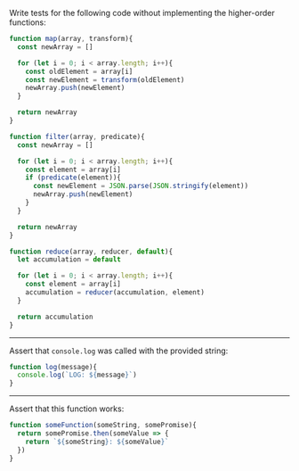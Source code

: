 Write tests for the following code without implementing the higher-order functions:

```js
function map(array, transform){
  const newArray = []

  for (let i = 0; i < array.length; i++){
    const oldElement = array[i]
    const newElement = transform(oldElement)
    newArray.push(newElement)
  }

  return newArray
}
```

```js
function filter(array, predicate){
  const newArray = []

  for (let i = 0; i < array.length; i++){
    const element = array[i]
    if (predicate(element)){
      const newElement = JSON.parse(JSON.stringify(element))
      newArray.push(newElement)
    }
  }

  return newArray
}
```

```js
function reduce(array, reducer, default){
  let accumulation = default

  for (let i = 0; i < array.length; i++){
    const element = array[i]
    accumulation = reducer(accumulation, element)
  }

  return accumulation
}
```

---

Assert that `console.log` was called with the provided string:

```js
function log(message){
  console.log(`LOG: ${message}`)
}
```

---

Assert that this function works:


```js
function someFunction(someString, somePromise){
  return somePromise.then(someValue => {
    return `${someString}: ${someValue}`
  })
}
```
